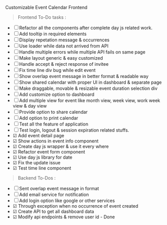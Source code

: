 Customizable Event Calendar Frontend

> Frontend To-Do tasks :

- &#9744; Refactor all the components after complete day js related work.
- &#9744; Add tooltip in required elements
- &#9744; Display repetation message & occurrences
- &#9744; Use loader while data not arrived from API
- &#9744; Handle multiple errors while multiple API fails on same page
- &#9744; Make layout generic & easy customized
- &#9744; Handle accept & reject response of invitee
- &#9744; Fix time line div bug while edit event
- &#9744; Show overlap event message in better format & readable way
- &#9744; Show shared calendar with proper UI in dashboard & separate page
- &#9744; Make draggable, movable & resizable event duration selection div
- &#9744; Add customize option to dashboard
- &#9744; Add multiple view for event like month view, week view, work week view & day view
- &#9744; Provide option to share calendar
- &#9744; Add option to print calendar
- &#9744; Test all the feature of application
- &#9744; Test login, logout & session expiration related stuffs.
- &#9745; Add event detail page
- &#9745; Show actions in event info component
- &#9745; Create day js wrapper & use it every where
- &#9745; Refactor event form component
- &#9745; Use day js library for date
- &#9745; Fix the update issue
- &#9745; Test time line component

> Backend To-Dos :

- &#9744; Sent overlap event message in format 
- &#9744; Add email service for notification
- &#9744; Add login option like google or other services
- &#9745; Through exception when no occurrence of event created
- &#9745; Create API to get all dashboard data 
- &#9745; Modify api endpoints & remove user id - Done
